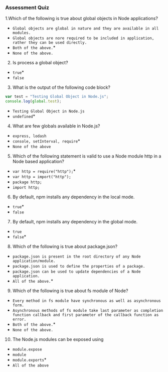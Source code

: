 ### Assessment Quiz
1.Which of the following is true about global objects in Node applications?
- `Global objects are global in nature and they are available in all modules.`
- `Global objects are nore required to be included in application, rather they can be used directly.`
- `Both of the above.`*
- `None of the above.`

2. Is process a global object?
- `true`*
- `false`

3. What is the output of the following code block?
```js
var test = "Testing Global Object in Node.js";
console.log(global.test);
```
- `Testing Global Object in Node.js`
- `undefined`*


4. What are few globals available in Node.js?
- `express, lodash`
- `console, setInterval, require`*
- `None of the above`

5. Which of the following statement is valid to use a Node module http in a Node based application?
- `var http = require("http");`*
- `var http = import("http");`
- `package http;`
- `import http;`

6. By default, npm installs any dependency in the local mode.
- `true`*
- `false`

7. By default, npm installs any dependency in the global mode.
- `true`
- `false`*

8. Which of the following is true about package.json?
- `package.json is present in the root directory of any Node application/module.`
- `package.json is used to define the properties of a package.`
- `package.json can be used to update dependencies of a Node application.`
- `All of the above.`*

9. Which of the following is true about fs module of Node?
- `Every method in fs module have synchronous as well as asynchronous form.`
- `Asynchronous methods of fs module take last parameter as completion function callback and first parameter of the callback function as error.`
- `Both of the above.`*
- `None of the above.`

10. The Node.js modules can be exposed using
- `module.expose`
- `module`
- `module.exports`*
-  `All of the above`